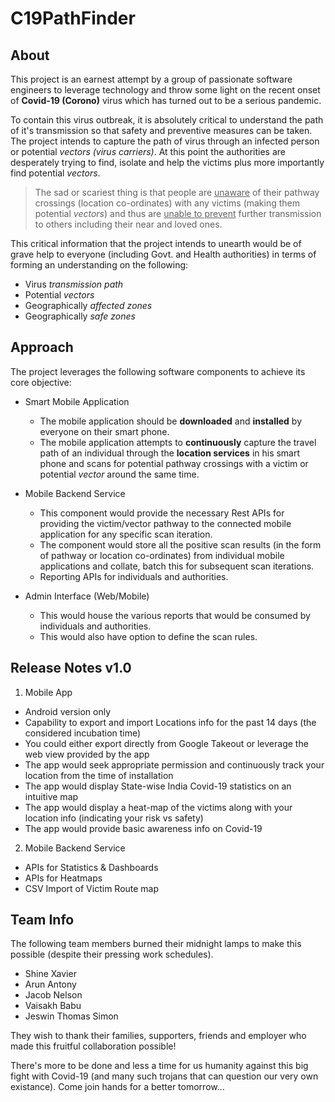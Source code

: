 # C19PathFinder

## About

This project is an earnest attempt by a group of passionate software engineers to leverage technology and throw some light on the recent onset of **Covid-19 (Corono)** virus which has turned out to be a serious pandemic.

To contain this virus outbreak, it is absolutely critical to understand the path of it's transmission so that safety and preventive measures can be taken. The project intends to capture the path of virus through an infected person or potential *vectors (virus carriers)*. At this point the authorities are desperately trying to find, isolate and help the victims plus more importantly find potential *vectors*.

> The sad or scariest thing is that people are <ins>unaware</ins> of their pathway crossings (location co-ordinates) with any victims (making them potential *vectors*) and thus are <ins>unable to prevent</ins> further transmission to others including their near and loved ones.

This critical information that the project intends to unearth would be of grave help to everyone (including Govt. and Health authorities) in terms of forming an understanding on the following:

* Virus *transmission path*
* Potential *vectors*
* Geographically *affected zones*
* Geographically *safe zones*

## Approach

The project leverages the following software components to achieve its core objective:

* Smart Mobile Application

  * The mobile application should be **downloaded** and **installed** by everyone on their smart phone.
  * The mobile application attempts to **continuously** capture the travel path of an individual through the **location services** in his smart phone and scans for potential pathway crossings with a victim or potential *vector* around the same time.
  
* Mobile Backend Service

  * This component would provide the necessary Rest APIs for providing the victim/vector pathway to the connected mobile application for any specific scan iteration.
  * The component would store all the positive scan results (in the form of pathway or location co-ordinates) from individual mobile applications and collate, batch this for subsequent scan iterations.
  * Reporting APIs for individuals and authorities.
  
* Admin Interface (Web/Mobile)

  * This would house the various reports that would be consumed by individuals and authorities.
  * This would also have option to define the scan rules.
 

## Release Notes v1.0

1. Mobile App
  * Android version only
  * Capability to export and import Locations info for the past 14 days (the considered incubation time)
  * You could either export directly from Google Takeout or leverage the web view provided by the app
  * The app would seek appropriate permission and continuously track your location from the time of installation
  * The app would display State-wise India Covid-19 statistics on an intuitive map
  * The app would display a heat-map of the victims along with your location info (indicating your risk vs safety)
  * The app would provide basic awareness info on Covid-19
  
2. Mobile Backend Service
  * APIs for Statistics & Dashboards
  * APIs for Heatmaps
  * CSV Import of Victim Route map
  
## Team Info

The following team members burned their midnight lamps to make this possible (despite their pressing work schedules).

  * Shine Xavier
  * Arun Antony
  * Jacob Nelson
  * Vaisakh Babu
  * Jeswin Thomas Simon
  
They wish to thank their families, supporters, friends and employer who made this fruitful collaboration possible!

There's more to be done and less a time for us humanity against this big fight with Covid-19 (and many such trojans that can question our very own existance). Come join hands for a better tomorrow...



